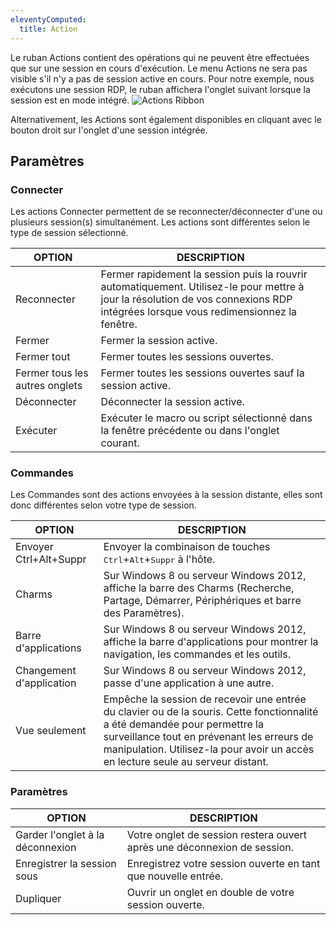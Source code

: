 ```yaml
---
eleventyComputed:
  title: Action
---
```

Le ruban Actions contient des opérations qui ne peuvent être effectuées que sur une session en cours d'exécution. Le menu Actions ne sera pas visible s'il n'y a pas de session active en cours. Pour notre exemple, nous exécutons une session RDP, le ruban affichera l'onglet suivant lorsque la session est en mode intégré.
![Actions Ribbon](https://cdnweb.devolutions.net/docs/docs_en_rdm_mac_clip10331.png)

Alternativement, les Actions sont également disponibles en cliquant avec le bouton droit sur l'onglet d'une session intégrée.

## Paramètres

### Connecter
Les actions Connecter permettent de se reconnecter/déconnecter d'une ou plusieurs session(s) simultanément. Les actions sont différentes selon le type de session sélectionné.

| OPTION               | DESCRIPTION                                                                        |
|----------------------|------------------------------------------------------------------------------------|
| Reconnecter          | Fermer rapidement la session puis la rouvrir automatiquement. Utilisez-le pour mettre à jour la résolution de vos connexions RDP intégrées lorsque vous redimensionnez la fenêtre. |
| Fermer               | Fermer la session active.                                                          |
| Fermer tout          | Fermer toutes les sessions ouvertes.                                               |
| Fermer tous les autres onglets | Fermer toutes les sessions ouvertes sauf la session active.                         |
| Déconnecter          | Déconnecter la session active.                                                     |
| Exécuter             | Exécuter le macro ou script sélectionné dans la fenêtre précédente ou dans l'onglet courant. |


### Commandes
Les Commandes sont des actions envoyées à la session distante, elles sont donc différentes selon votre type de session.

| OPTION               | DESCRIPTION                                                                                                     |
|----------------------|-----------------------------------------------------------------------------------------------------------------|
| Envoyer Ctrl+Alt+Suppr | Envoyer la combinaison de touches <kbd>Ctrl</kbd>+<kbd>Alt</kbd>+<kbd>Suppr</kbd> à l'hôte.                     |
| Charms               | Sur Windows 8 ou serveur Windows 2012, affiche la barre des Charms (Recherche, Partage, Démarrer, Périphériques et barre des Paramètres). |
| Barre d'applications | Sur Windows 8 ou serveur Windows 2012, affiche la barre d'applications pour montrer la navigation, les commandes et les outils. |
| Changement d'application | Sur Windows 8 ou serveur Windows 2012, passe d'une application à une autre.                                     |
| Vue seulement        | Empêche la session de recevoir une entrée du clavier ou de la souris. Cette fonctionnalité a été demandée pour permettre la surveillance tout en prévenant les erreurs de manipulation. Utilisez-la pour avoir un accès en lecture seule au serveur distant. |

### Paramètres
| OPTION                 | DESCRIPTION                                                 |
|------------------------|-------------------------------------------------------------|
| Garder l'onglet à la déconnexion | Votre onglet de session restera ouvert après une déconnexion de session. |
| Enregistrer la session sous        | Enregistrez votre session ouverte en tant que nouvelle entrée.                      |
| Dupliquer              | Ouvrir un onglet en double de votre session ouverte.                   |
